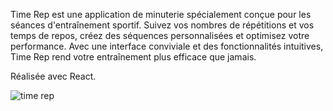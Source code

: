 Time Rep est une application de minuterie spécialement conçue pour les séances d'entraînement sportif.
Suivez vos nombres de répétitions et vos temps de repos, créez des séquences personnalisées et optimisez votre performance.
Avec une interface conviviale et des fonctionnalités intuitives, Time Rep rend votre entraînement plus efficace que jamais.

Réalisée avec React.

![time rep](https://github.com/ShOrtyDub/TimeRep/assets/125014203/101b68e9-cfd7-4ec7-b8ba-bd3586bf8d4d)

